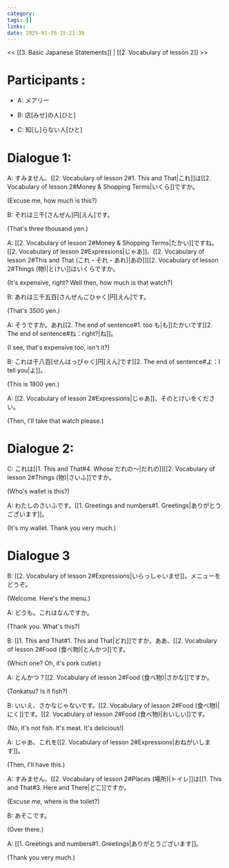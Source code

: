 ```yaml
---
category: 
tags: []
links:
date: 2025-01-26 15:21:38
---
```

<< [[3. Basic Japanese Statements]] | [[2. Vocabulary of lesson 2]] >>
# Participants :

- A: メアリー

- B: 店\[みせ]の人\[ひと]

- C: 知\[し]らない人\[ひと]

# Dialogue 1:

A: すみません、[[2. Vocabulary of lesson 2#1. This and That|これ]]は[[2. Vocabulary of lesson 2#Money & Shopping Terms|いくら]]ですか。

(Excuse me, how much is this?)

B: それは三千\[さんぜん\]円\[えん\]です。

(That's three thousand yen.)

A: [[2. Vocabulary of lesson 2#Money & Shopping Terms|たかい]]ですね。[[2. Vocabulary of lesson 2#Expressions|じゃあ]]、[[2. Vocabulary of lesson 2#This and That (これ・それ・あれ)|あの]][[2. Vocabulary of lesson 2#Things (物)|とけい]]はいくらですか。

(It's expensive, right? Well then, how much is that watch?)

B: あれは三千五百\[さんぜんごひゃく\]円\[えん\]です。

(That's 3500 yen.)

A: そうですか。あれ[[2. The end of sentence#1. too も|も]]たかいです[[2. The end of sentence#ね：right?|ね]]。

(I see, that's expensive too, isn't it?)

B: これは千八百\[せんはっぴゃく\]円\[えん\]です[[2. The end of sentence#よ：I tell you|よ]]。

(This is 1800 yen.)

A: [[2. Vocabulary of lesson 2#Expressions|じゃあ]]、そのとけいをください。

(Then, I'll take that watch please.)

# Dialogue 2:

C: これは[[1. This and That#4. Whose だれの～|だれの]][[2. Vocabulary of lesson 2#Things (物)|さいふ]]ですか。

(Who's wallet is this?)

A: わたしのさいふです。[[1. Greetings and numbers#1. Greetings|ありがとうございます]]。

(It's my wallet. Thank you very much.)

# Dialogue 3

B: [[2. Vocabulary of lesson 2#Expressions|いらっしゃいませ]]。メニューをどうぞ。

(Welcome. Here's the menu.)

A: どうも。これはなんですか。

(Thank you. What's this?)

B: [[1. This and That#1. This and That|どれ]]ですか。ああ、[[2. Vocabulary of lesson 2#Food (食べ物)|とんかつ]]です。

(Which one? Oh, it's pork cutlet.)

A: とんかつ？[[2. Vocabulary of lesson 2#Food (食べ物)|さかな]]ですか。

(Tonkatsu? Is it fish?)

B: いいえ、さかなじゃないです。[[2. Vocabulary of lesson 2#Food (食べ物)|にく]]です。[[2. Vocabulary of lesson 2#Food (食べ物)|おいしい]]です。

(No, it's not fish. It's meat. It's delicious!)

A: じゃあ、これを[[2. Vocabulary of lesson 2#Expressions|おねがいします]]。

(Then, I'll have this.)

A: すみません、[[2. Vocabulary of lesson 2#Places (場所)|トイレ]]は[[1. This and That#3. Here and There|どこ]]ですか。

(Excuse me, where is the toilet?)

B: あそこです。

(Over there.)

A: [[1. Greetings and numbers#1. Greetings|ありがとうございます]]。

(Thank you very much.)